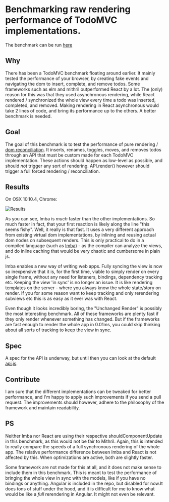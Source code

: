 # Benchmarking raw rendering performance of TodoMVC implementations.

The benchmark can be run [here](http://somebee.github.io/todomvc-render-benchmark/index.html)

## Why
There has been a TodoMVC benchmark floating around earlier. It mainly tested the performance of your browser, by creating fake events and navigating the dom to insert, complete, and remove todos. Some frameworks such as elm and mithril outperformed React by a lot. The (only) reason for this was that they used asynchronous rendering, while React rendered / synchronized the whole view every time a todo was inserted, completed, and removed. Making rendering in React asynchronous would take 2 lines of code, and bring its performance up to the others. A better benchmark is needed.

## Goal
The goal of this benchmark is to test the performance of pure rendering / [dom reconciliation](https://facebook.github.io/react/docs/reconciliation.html). It inserts, renames, toggles, moves, and removes todos through an API that must be custom made for each TodoMVC implementation. These actions should happen as low-level as possible, and should *not* trigger any sort of rendering. API.render() however should trigger a full forced rendering / reconciliation.

## Results
On OSX 10.10.4, Chrome:

![Results](https://raw.githubusercontent.com/somebee/todomvc-render-benchmark/master/results%402x.png)

As you can see, Imba is *much* faster than the other implementations. So much faster in fact, that your first reaction is likely along the line "this seems fishy". Well, it really is that fast. It uses a very different approach from existing virtual dom implementations, by inlining and reusing actual dom nodes on subsequent renders. This is only practical to do in a compiled language (such as [Imba](http://imba.io)) - as the compiler can analyze the views, and do inline caching that would be very chaotic and cumbersome in plain js.

Imba enables a new way of writing web apps. Fully syncing the view is now so inexpensive that it is, for the first time, viable to simply render on every single frame, without any need for listeners, bindings, dependency tracking etc. Keeping the view 'in sync' is no longer an issue. It is like rendering templates on the server - where you always know the whole state/story on render. If you for some reason want to keep tracking and only rerendering subviews etc this is as easy as it ever was with React.

Even though it looks incredibly boring, the "Unchanged Render" is possibly the most interesting benchmark. All of these frameworks are plenty fast if they only render whenever something has changed. But if the frameworks are fast enough to render the whole app in 0.01ms, you could skip thinking about all sorts of tracking to keep the view in sync.

## Spec
A spec for the API is underway, but until then you can look at the default [api.js](https://github.com/somebee/todomvc-render-benchmark/blob/master/resources/api.js).

## Contribute
I am sure that the different implementations can be tweaked for better performance, and I'm happy to apply such improvements if you send a pull request. The improvements should however, adhere to the philosophy of the framework and maintain readability.

## PS
Neither Imba nor React are using their respective shouldComponentUpdate in this benchmark, as this would not be fair to Mithril. Again, this is intended to really compare the speeds of a full synchronous rendering of the whole app. The relative performance difference between Imba and React is not affected by this. When optimizations are active, both are slightly faster.

Some framework are not made for this at all, and it does not make sense to include them in this benchmark. This is meant to test the performance of bringing the whole view in sync with the models, like if you have no bindings or anything. Angular is included in the repo, but disabled for now.It does tons of stuff under the hood, and it is difficult for me to know what would be like a _full_ rerendering in Angular. It might not even be relevant.
